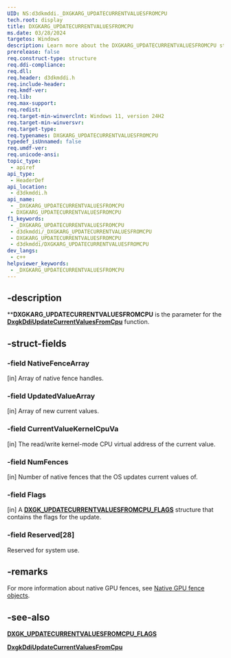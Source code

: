 ```yaml
---
UID: NS:d3dkmddi._DXGKARG_UPDATECURRENTVALUESFROMCPU
tech.root: display
title: DXGKARG_UPDATECURRENTVALUESFROMCPU
ms.date: 03/28/2024
targetos: Windows
description: Learn more about the DXGKARG_UPDATECURRENTVALUESFROMCPU structure.
prerelease: false
req.construct-type: structure
req.ddi-compliance: 
req.dll: 
req.header: d3dkmddi.h
req.include-header: 
req.kmdf-ver: 
req.lib: 
req.max-support: 
req.redist: 
req.target-min-winverclnt: Windows 11, version 24H2
req.target-min-winversvr: 
req.target-type: 
req.typenames: DXGKARG_UPDATECURRENTVALUESFROMCPU
typedef_isUnnamed: false
req.umdf-ver: 
req.unicode-ansi: 
topic_type:
 - apiref
api_type:
 - HeaderDef
api_location:
 - d3dkmddi.h
api_name:
 - _DXGKARG_UPDATECURRENTVALUESFROMCPU
 - DXGKARG_UPDATECURRENTVALUESFROMCPU
f1_keywords:
 - _DXGKARG_UPDATECURRENTVALUESFROMCPU
 - d3dkmddi/_DXGKARG_UPDATECURRENTVALUESFROMCPU
 - DXGKARG_UPDATECURRENTVALUESFROMCPU
 - d3dkmddi/DXGKARG_UPDATECURRENTVALUESFROMCPU
dev_langs:
 - c++
helpviewer_keywords:
 - _DXGKARG_UPDATECURRENTVALUESFROMCPU
---
```


## -description

****DXGKARG_UPDATECURRENTVALUESFROMCPU** is the parameter for the [**DxgkDdiUpdateCurrentValuesFromCpu**](nc-d3dkmddi-dxgkddi_updatecurrentvaluesfromcpu.md) function.

## -struct-fields

### -field NativeFenceArray

[in] Array of native fence handles.

### -field UpdatedValueArray

[in] Array of new current values.

### -field CurrentValueKernelCpuVa

[in] The read/write kernel-mode CPU virtual address of the current value.

### -field NumFences

[in] Number of native fences that the OS updates current values of.

### -field Flags

[in] A [**DXGK_UPDATECURRENTVALUESFROMCPU_FLAGS**](ns-d3dkmddi-dxgk_updatecurrentvaluesfromcpu_flags.md) structure that contains the flags for the update.

### -field Reserved[28]

Reserved for system use.

## -remarks

For more information about native GPU fences, see [Native GPU fence objects](/windows-hardware/drivers/display/native-gpu-fence-objects).

## -see-also

[**DXGK_UPDATECURRENTVALUESFROMCPU_FLAGS**](ns-d3dkmddi-dxgk_updatecurrentvaluesfromcpu_flags.md)

[**DxgkDdiUpdateCurrentValuesFromCpu**](nc-d3dkmddi-dxgkddi_updatecurrentvaluesfromcpu.md)
